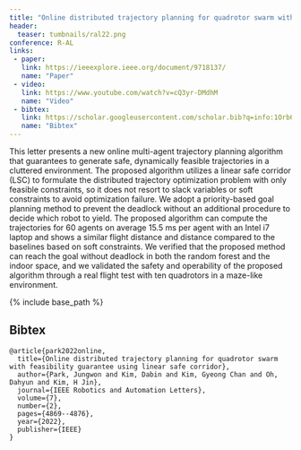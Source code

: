 ```yaml
---
title: "Online distributed trajectory planning for quadrotor swarm with feasibility guarantee using linear safe corridor"
header:
  teaser: tumbnails/ral22.png
conference: R-AL
links: 
 - paper: 
   link: https://ieeexplore.ieee.org/document/9718137/
   name: "Paper"
 - video:
   link: https://www.youtube.com/watch?v=cQ3yr-DMdhM
   name: "Video"
 - bibtex: 
   link: https://scholar.googleusercontent.com/scholar.bib?q=info:1Orb6xbOU1sJ:scholar.google.com/&output=citation&scisdr=ClGxkDOmEOOpnF9S3c0:AFWwaeYAAAAAZ-FUxc3yiRXCNfCvvXMnp-NX0Ao&scisig=AFWwaeYAAAAAZ-FUxecAHf2M7eCk-ppTFXls95I&scisf=4&ct=citation&cd=-1&hl=ko
   name: "Bibtex"
---
```


<!-- {% include youtubePlayer.html id="G-fS2iqzi1w" %} -->

This letter presents a new online multi-agent trajectory planning algorithm that guarantees to generate safe, dynamically feasible trajectories in a cluttered environment. The proposed algorithm utilizes a linear safe corridor (LSC) to formulate the distributed trajectory optimization problem with only feasible constraints, so it does not resort to slack variables or soft constraints to avoid optimization failure. We adopt a priority-based goal planning method to prevent the deadlock without an additional procedure to decide which robot to yield. The proposed algorithm can compute the trajectories for 60 agents on average 15.5 ms per agent with an Intel i7 laptop and shows a similar flight distance and distance compared to the baselines based on soft constraints. We verified that the proposed method can reach the goal without deadlock in both the random forest and the indoor space, and we validated the safety and operability of the proposed algorithm through a real flight test with ten quadrotors in a maze-like environment.

{% include base_path %}

## Bibtex <a id="bibtex"></a>
```
@article{park2022online,
  title={Online distributed trajectory planning for quadrotor swarm with feasibility guarantee using linear safe corridor},
  author={Park, Jungwon and Kim, Dabin and Kim, Gyeong Chan and Oh, Dahyun and Kim, H Jin},
  journal={IEEE Robotics and Automation Letters},
  volume={7},
  number={2},
  pages={4869--4876},
  year={2022},
  publisher={IEEE}
}
```